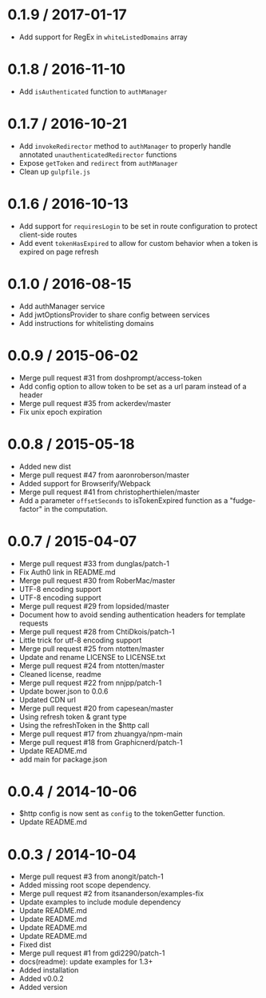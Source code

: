 0.1.9 / 2017-01-17
==================

* Add support for RegEx in `whiteListedDomains` array

0.1.8 / 2016-11-10
==================
 
 * Add `isAuthenticated` function to `authManager`

0.1.7 / 2016-10-21
==================

  * Add `invokeRedirector` method to `authManager` to properly handle annotated `unauthenticatedRedirector` functions
  * Expose `getToken` and `redirect` from `authManager`
  * Clean up `gulpfile.js`

0.1.6 / 2016-10-13
==================

  * Add support for `requiresLogin` to be set in route configuration to protect client-side routes
  * Add event `tokenHasExpired` to allow for custom behavior when a token is expired on page refresh

0.1.0 / 2016-08-15
==================

  * Add authManager service
  * Add jwtOptionsProvider to share config between services
  * Add instructions for whitelisting domains

0.0.9 / 2015-06-02
==================

  * Merge pull request #31 from doshprompt/access-token
  * Add config option to allow token to be set as a url param instead of a header
  * Merge pull request #35 from ackerdev/master
  * Fix unix epoch expiration

0.0.8 / 2015-05-18
==================

  * Added new dist
  * Merge pull request #47 from aaronroberson/master
  * Added support for Browserify/Webpack
  * Merge pull request #41 from christopherthielen/master
  * Add a parameter `offsetSeconds` to isTokenExpired function as a "fudge-factor" in the computation.

0.0.7 / 2015-04-07
==================

  * Merge pull request #33 from dunglas/patch-1
  * Fix Auth0 link in README.md
  * Merge pull request #30 from RoberMac/master
  * UTF-8 encoding support
  * UTF-8 encoding support
  * Merge pull request #29 from lopsided/master
  * Document how to avoid sending authentication headers for template requests
  * Merge pull request #28 from ChtiDkois/patch-1
  * Little trick for utf-8 encoding support
  * Merge pull request #25 from ntotten/master
  * Update and rename LICENSE to LICENSE.txt
  * Merge pull request #24 from ntotten/master
  * Cleaned license, readme
  * Merge pull request #22 from nnjpp/patch-1
  * Update bower.json to 0.0.6
  * Updated CDN url
  * Merge pull request #20 from capesean/master
  * Using refresh token & grant type
  * Using the refreshToken in the $http call
  * Merge pull request #17 from zhuangya/npm-main
  * Merge pull request #18 from Graphicnerd/patch-1
  * Update README.md
  * add main for package.json

0.0.4 / 2014-10-06
==================

  * $http config is now sent as `config` to the tokenGetter function.
  * Update README.md

0.0.3 / 2014-10-04
==================

  * Merge pull request #3 from anongit/patch-1
  * Added missing root scope dependency.
  * Merge pull request #2 from itsananderson/examples-fix
  * Update examples to include module dependency
  * Update README.md
  * Update README.md
  * Update README.md
  * Update README.md
  * Fixed dist
  * Merge pull request #1 from gdi2290/patch-1
  * docs(readme): update examples for 1.3+
  * Added installation
  * Added v0.0.2
  * Added version

